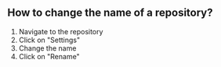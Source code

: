 ## How to change the name of a repository?

1. Navigate to the repository
2. Click on "Settings"
3. Change the name
4. Click on "Rename"
